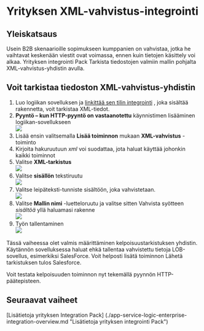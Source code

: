 <properties 
    pageTitle="XML-tarkistus yrityksen integrointi Pack yleiskatsaus | Microsoft Azure App palvelun | Microsoft Azure" 
    description="Lisätietoja vahvistus toiminta: n yrityksen Integration Pack ja logiikka" 
    services="logic-apps" 
    documentationCenter=".net,nodejs,java"
    authors="msftman" 
    manager="erikre" 
    editor="cgronlun"/>

<tags 
    ms.service="logic-apps" 
    ms.workload="integration" 
    ms.tgt_pltfrm="na" 
    ms.devlang="na" 
    ms.topic="article" 
    ms.date="07/08/2016" 
    ms.author="deonhe"/>

# <a name="enterprise-integration-with-xml-validation"></a>Yrityksen XML-vahvistus-integrointi

## <a name="overview"></a>Yleiskatsaus
Usein B2B skenaarioille sopimukseen kumppanien on vahvistaa, jotka he vaihtavat keskenään viestit ovat voimassa, ennen kuin tietojen käsittely voi alkaa. Yrityksen integrointi Pack Tarkista tiedostojen valmiin mallin pohjalta XML-vahvistus-yhdistin avulla.  

## <a name="how-to-validate-a-document-with-the-xml-validation-connector"></a>Voit tarkistaa tiedoston XML-vahvistus-yhdistin
1. Luo logiikan sovelluksen ja [linkittää sen tilin integrointi](./app-service-logic-enterprise-integration-accounts.md "opetteleminen asiakkaan linkittäminen työyhteyshenkilöön integrointi logiikan-sovellukseen") , joka sisältää rakennetta, voit tarkistaa XML-tiedot.
2. **Pyyntö – kun HTTP-pyyntö on vastaanotettu** käynnistimen lisääminen logiikan-sovellukseen  
![](./media/app-service-logic-enterprise-integration-xml/xml-1.png)    
3. Lisää ensin valitsemalla **Lisää toiminnon** mukaan **XML-vahvistus** -toiminto  
4. Kirjoita hakuruutuun *xml* voi suodattaa, jota haluat käyttää johonkin kaikki toiminnot 
5. Valitse **XML-tarkistus**     
![](./media/app-service-logic-enterprise-integration-xml/xml-2.png)   
6. Valitse **sisällön** tekstiruutu  
![](./media/app-service-logic-enterprise-integration-xml/xml-1-5.png)
7. Valitse leipäteksti-tunniste sisältöön, joka vahvistetaan.   
![](./media/app-service-logic-enterprise-integration-xml/xml-3.png)  
8. Valitse **Mallin nimi** -luetteloruutu ja valitse sitten Vahvista syötteen *sisältöä* yllä haluamasi rakenne     
![](./media/app-service-logic-enterprise-integration-xml/xml-4.png) 
9. Työn tallentaminen  
![](./media/app-service-logic-enterprise-integration-xml/xml-5.png) 

Tässä vaiheessa olet valmis määrittäminen kelpoisuustarkistuksen yhdistin. Käytännön sovelluksessa haluat ehkä tallentaa vahvistettu tietoja LOB-sovellus, esimerkiksi SalesForce. Voit helposti lisätä toiminnon Lähetä tarkistuksen tulos Salesforce. 

Voit testata kelpoisuuden toiminnon nyt tekemällä pyynnön HTTP-päätepisteen.  

## <a name="next-steps"></a>Seuraavat vaiheet

[Lisätietoja yrityksen Integration Pack] (./app-service-logic-enterprise-integration-overview.md "Lisätietoja yrityksen integrointi Pack")   